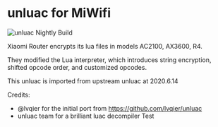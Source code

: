 # unluac for MiWifi

![unluac Nightly Build](https://github.com/NyaMisty/unluac_miwifi/workflows/unluac%20Nightly%20Build/badge.svg)

Xiaomi Router encrypts its lua files in models AC2100, AX3600, R4. 

They modified the Lua interpreter, which introduces string encryption, shifted opcode order, and customized opcodes.

This unluac is imported from upstream unluac at 2020.6.14 

Credits:
- @lvqier for the initial port from https://github.com/lvqier/unluac
- unluac team for a brilliant luac decompiler
Test

